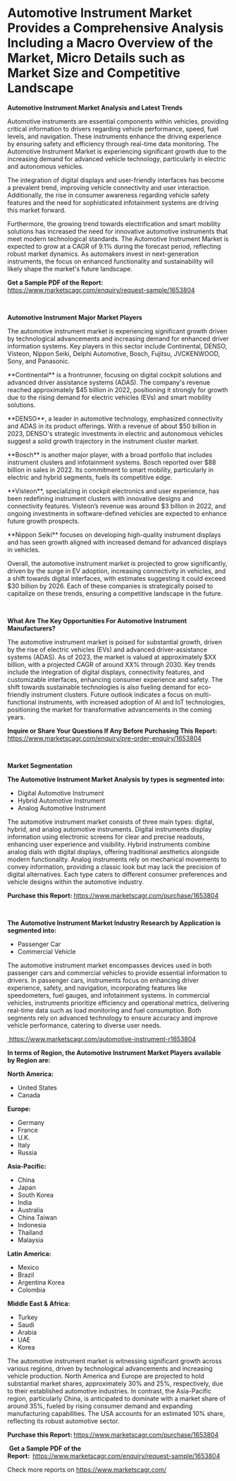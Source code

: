 <p><h1>Automotive Instrument Market Provides a Comprehensive Analysis Including a Macro Overview of the Market, Micro Details such as Market Size and Competitive Landscape</h1></p><p><strong>Automotive Instrument Market Analysis and Latest Trends</strong></p>
<p><p>Automotive instruments are essential components within vehicles, providing critical information to drivers regarding vehicle performance, speed, fuel levels, and navigation. These instruments enhance the driving experience by ensuring safety and efficiency through real-time data monitoring. The Automotive Instrument Market is experiencing significant growth due to the increasing demand for advanced vehicle technology, particularly in electric and autonomous vehicles. </p><p>The integration of digital displays and user-friendly interfaces has become a prevalent trend, improving vehicle connectivity and user interaction. Additionally, the rise in consumer awareness regarding vehicle safety features and the need for sophisticated infotainment systems are driving this market forward. </p><p>Furthermore, the growing trend towards electrification and smart mobility solutions has increased the need for innovative automotive instruments that meet modern technological standards. The Automotive Instrument Market is expected to grow at a CAGR of 9.1% during the forecast period, reflecting robust market dynamics. As automakers invest in next-generation instruments, the focus on enhanced functionality and sustainability will likely shape the market's future landscape.</p></p>
<p><strong>Get a Sample PDF of the Report:&nbsp;</strong> <a href="https://www.marketscagr.com/enquiry/request-sample/1653804?utm_campaign=1848&utm_medium=2&utm_source=Github&utm_content=ia&utm_term=07032025&utm_id=automotive-instrument">https://www.marketscagr.com/enquiry/request-sample/1653804</a></p>
<p>&nbsp;</p>
<p><strong>Automotive Instrument Major Market Players</strong></p>
<p><p>The automotive instrument market is experiencing significant growth driven by technological advancements and increasing demand for enhanced driver information systems. Key players in this sector include Continental, DENSO, Visteon, Nippon Seiki, Delphi Automotive, Bosch, Fujitsu, JVCKENWOOD, Sony, and Panasonic.</p><p>**Continental** is a frontrunner, focusing on digital cockpit solutions and advanced driver assistance systems (ADAS). The company's revenue reached approximately $45 billion in 2022, positioning it strongly for growth due to the rising demand for electric vehicles (EVs) and smart mobility solutions.</p><p>**DENSO**, a leader in automotive technology, emphasized connectivity and ADAS in its product offerings. With a revenue of about $50 billion in 2023, DENSO's strategic investments in electric and autonomous vehicles suggest a solid growth trajectory in the instrument cluster market.</p><p>**Bosch** is another major player, with a broad portfolio that includes instrument clusters and infotainment systems. Bosch reported over $88 billion in sales in 2022. Its commitment to smart mobility, particularly in electric and hybrid segments, fuels its competitive edge.</p><p>**Visteon**, specializing in cockpit electronics and user experience, has been redefining instrument clusters with innovative designs and connectivity features. Visteon’s revenue was around $3 billion in 2022, and ongoing investments in software-defined vehicles are expected to enhance future growth prospects.</p><p>**Nippon Seiki** focuses on developing high-quality instrument displays and has seen growth aligned with increased demand for advanced displays in vehicles. </p><p>Overall, the automotive instrument market is projected to grow significantly, driven by the surge in EV adoption, increasing connectivity in vehicles, and a shift towards digital interfaces, with estimates suggesting it could exceed $30 billion by 2026. Each of these companies is strategically poised to capitalize on these trends, ensuring a competitive landscape in the future.</p></p>
<p>&nbsp;</p>
<p><strong>What Are The Key Opportunities For Automotive Instrument Manufacturers?</strong></p>
<p><p>The automotive instrument market is poised for substantial growth, driven by the rise of electric vehicles (EVs) and advanced driver-assistance systems (ADAS). As of 2023, the market is valued at approximately $XX billion, with a projected CAGR of around XX% through 2030. Key trends include the integration of digital displays, connectivity features, and customizable interfaces, enhancing consumer experience and safety. The shift towards sustainable technologies is also fueling demand for eco-friendly instrument clusters. Future outlook indicates a focus on multi-functional instruments, with increased adoption of AI and IoT technologies, positioning the market for transformative advancements in the coming years.</p></p>
<p><strong>Inquire or Share Your Questions If Any Before Purchasing This Report:</strong> <a href="https://www.marketscagr.com/enquiry/pre-order-enquiry/1653804?utm_campaign=1848&utm_medium=2&utm_source=Github&utm_content=ia&utm_term=07032025&utm_id=automotive-instrument">https://www.marketscagr.com/enquiry/pre-order-enquiry/1653804</a></p>
<p>&nbsp;</p>
<p><strong>Market Segmentation</strong></p>
<p><strong>The Automotive Instrument Market Analysis by types is segmented into:</strong></p>
<p><ul><li>Digital Automotive Instrument</li><li>Hybrid Automotive Instrument</li><li>Analog Automotive Instrument</li></ul></p>
<p><p>The automotive instrument market consists of three main types: digital, hybrid, and analog automotive instruments. Digital instruments display information using electronic screens for clear and precise readouts, enhancing user experience and visibility. Hybrid instruments combine analog dials with digital displays, offering traditional aesthetics alongside modern functionality. Analog instruments rely on mechanical movements to convey information, providing a classic look but may lack the precision of digital alternatives. Each type caters to different consumer preferences and vehicle designs within the automotive industry.</p></p>
<p><strong>Purchase this Report:&nbsp;</strong><a href="https://www.marketscagr.com/purchase/1653804?utm_campaign=1848&utm_medium=2&utm_source=Github&utm_content=ia&utm_term=07032025&utm_id=automotive-instrument">https://www.marketscagr.com/purchase/1653804</a></p>
<p>&nbsp;</p>
<p><strong>The Automotive Instrument Market Industry Research by Application is segmented into:</strong></p>
<p><ul><li>Passenger Car</li><li>Commercial Vehicle</li></ul></p>
<p><p>The automotive instrument market encompasses devices used in both passenger cars and commercial vehicles to provide essential information to drivers. In passenger cars, instruments focus on enhancing driver experience, safety, and navigation, incorporating features like speedometers, fuel gauges, and infotainment systems. In commercial vehicles, instruments prioritize efficiency and operational metrics, delivering real-time data such as load monitoring and fuel consumption. Both segments rely on advanced technology to ensure accuracy and improve vehicle performance, catering to diverse user needs.</p></p>
<p><a href="https://www.marketscagr.com/automotive-instrument-r1653804?utm_campaign=1848&utm_medium=2&utm_source=Github&utm_content=ia&utm_term=07032025&utm_id=automotive-instrument">&nbsp;https://www.marketscagr.com/automotive-instrument-r1653804</a></p>
<p><strong>In terms of Region, the Automotive Instrument Market Players available by Region are:</strong></p>
<p>
    <p> <strong> North America: </strong>
        <ul>
            <li>United States</li>
            <li>Canada</li>
        </ul>
        </p> 
    <p> <strong> Europe: </strong>
        <ul>
            <li>Germany</li>
            <li>France</li>
            <li>U.K.</li>
            <li>Italy</li>
            <li>Russia</li>
        </ul>
        </p> 
    <p> <strong> Asia-Pacific: </strong>
        <ul>
            <li>China</li>
            <li>Japan</li>
            <li>South Korea</li>
            <li>India</li>
            <li>Australia</li>
            <li>China Taiwan</li>
            <li>Indonesia</li>
            <li>Thailand</li>
            <li>Malaysia</li>
        </ul>
        </p> 
    <p> <strong> Latin America: </strong>
        <ul>
            <li>Mexico</li>
            <li>Brazil</li>
            <li>Argentina Korea</li>
            <li>Colombia</li>
        </ul>
        </p> 
    <p> <strong> Middle East & Africa: </strong>
        <ul>
            <li>Turkey</li>
            <li>Saudi</li>
            <li>Arabia</li>
            <li>UAE</li>
            <li>Korea</li>
        </ul>
    </p>
    </p>
<p><p>The automotive instrument market is witnessing significant growth across various regions, driven by technological advancements and increasing vehicle production. North America and Europe are projected to hold substantial market shares, approximately 30% and 25%, respectively, due to their established automotive industries. In contrast, the Asia-Pacific region, particularly China, is anticipated to dominate with a market share of around 35%, fueled by rising consumer demand and expanding manufacturing capabilities. The USA accounts for an estimated 10% share, reflecting its robust automotive sector.</p></p>
<p><strong>Purchase this Report: </strong><a href="https://www.marketscagr.com/purchase/1653804?utm_campaign=1848&utm_medium=2&utm_source=Github&utm_content=ia&utm_term=07032025&utm_id=automotive-instrument">https://www.marketscagr.com/purchase/1653804</a></p>
<p>&nbsp;<strong>Get a Sample PDF of the Report:&nbsp;&nbsp;</strong><a href="https://www.marketscagr.com/enquiry/request-sample/1653804?utm_campaign=1848&utm_medium=2&utm_source=Github&utm_content=ia&utm_term=07032025&utm_id=automotive-instrument">https://www.marketscagr.com/enquiry/request-sample/1653804</a></p>
<p><strong></strong></p>
<p>Check more reports on <a href="https://www.marketscagr.com/?utm_campaign=1848&utm_medium=2&utm_source=Github&utm_content=ia&utm_term=07032025&utm_id=automotive-instrument">https://www.marketscagr.com/</a></p>